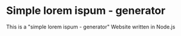 # Simple lorem ispum - generator

This is a "simple lorem ispum - generator" Website written in Node.js